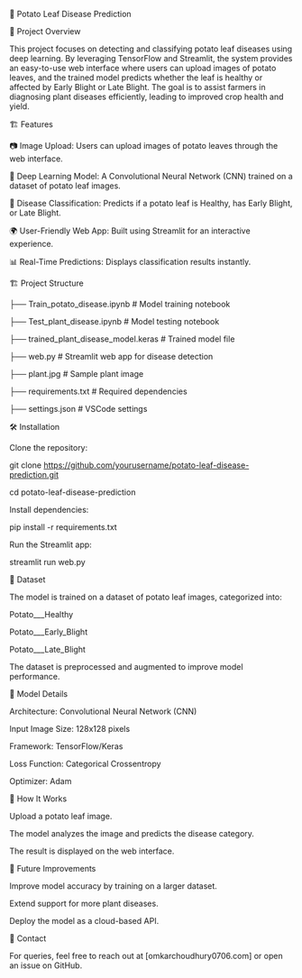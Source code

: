 🌱 Potato Leaf Disease Prediction

📌 Project Overview

This project focuses on detecting and classifying potato leaf diseases using deep learning. By leveraging TensorFlow and Streamlit, the system provides an easy-to-use web interface where users can upload images of potato leaves, and the trained model predicts whether the leaf is healthy or affected by Early Blight or Late Blight. The goal is to assist farmers in diagnosing plant diseases efficiently, leading to improved crop health and yield.

🏗️ Features

📷 Image Upload: Users can upload images of potato leaves through the web interface.

🔬 Deep Learning Model: A Convolutional Neural Network (CNN) trained on a dataset of potato leaf images.

🎯 Disease Classification: Predicts if a potato leaf is Healthy, has Early Blight, or Late Blight.

🌍 User-Friendly Web App: Built using Streamlit for an interactive experience.

📊 Real-Time Predictions: Displays classification results instantly.

🏗️ Project Structure

├── Train_potato_disease.ipynb    # Model training notebook

├── Test_plant_disease.ipynb      # Model testing notebook

├── trained_plant_disease_model.keras  # Trained model file

├── web.py                        # Streamlit web app for disease detection

├── plant.jpg                     # Sample plant image

├── requirements.txt               # Required dependencies

├── settings.json                  # VSCode settings

🛠️ Installation

Clone the repository:

git clone https://github.com/yourusername/potato-leaf-disease-prediction.git

cd potato-leaf-disease-prediction

Install dependencies:

pip install -r requirements.txt

Run the Streamlit app:

streamlit run web.py

📜 Dataset

The model is trained on a dataset of potato leaf images, categorized into:

Potato___Healthy

Potato___Early_Blight

Potato___Late_Blight

The dataset is preprocessed and augmented to improve model performance.

🧠 Model Details

Architecture: Convolutional Neural Network (CNN)


Input Image Size: 128x128 pixels


Framework: TensorFlow/Keras


Loss Function: Categorical Crossentropy


Optimizer: Adam


🎯 How It Works

Upload a potato leaf image.

The model analyzes the image and predicts the disease category.

The result is displayed on the web interface.

📌 Future Improvements

Improve model accuracy by training on a larger dataset.

Extend support for more plant diseases.

Deploy the model as a cloud-based API.

📩 Contact

For queries, feel free to reach out at [omkarchoudhury0706.com] or open an issue on GitHub.
